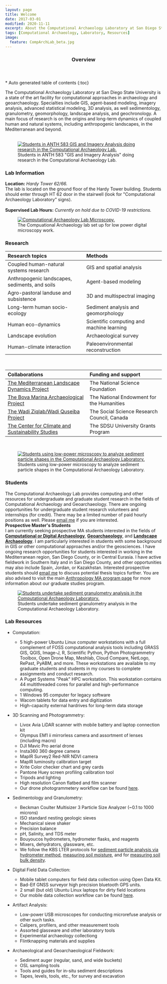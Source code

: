 ```yaml
---
layout: page
title: Welcome
date: 2017-03-01
modified: 2020-11-11
excerpt: About the Computational Archaeology Laboratory at San Diego State University.
tags: [Computational Archaeology, Laboratory, Resources]
image:
  feature: CompArchLab_beta.jpg
---
```


<section id="table-of-contents" class="toc">
  <header>
    <h3>Overview</h3>
  </header>
<div id="drawer" markdown="1">
*  Auto generated table of contents
{:toc}
</div>
</section><!-- /#table-of-contents -->

The Computational Archaeology Laboratory at San Diego State University is a state of the art facility for computational approaches in archaeology and geoarchaeology. Specialties include GIS, agent-based modeling, imagery analysis, advanced statistical modeling, 3D analysis, as well sedimentology, granulometry, geomorphology, landscape analysis, and geochronology. A main focus of research is on the origins and long-term dynamics of coupled human and natural systems, including anthropogenic landscapes, in the Mediterranean and beyond.
<br><br>

<figure>
	<a href="/images/CompArch_Students.jpg"><img src="/images/CompArch_Students.jpg" alt="Students in ANTH 583 GIS and Imagery Analysis doing research in the Computational Archaeology Lab."></a>
	<figcaption>Students in ANTH 583 "GIS and Imagery Analysis" doing research in the Computational Archaeology Lab.</figcaption>
</figure>


### Lab Information

**Location:** *Hardy Tower 62/66.* 
<br>
The lab is located on the ground floor of the Hardy Tower building. Students should enter through HT 62 door in the stairwell (look for "Computational Archaeology Laboratory" signs).
<br>
<br>
**Supervised Lab Hours:** *Currently on hold due to COVID-19 restrictions.* 
<br>

<figure>
	<a href="/images/CompArch_equipment.jpg"><img src="/images/CompArch_equipment.jpg" alt="Computational Archaeology Lab Microscopy."></a>
	<figcaption>The Compuational Archaeology lab set up for low power digital microscopy work.</figcaption>
</figure>

### Research

|**Research topics**   | **Methods**   |
|:--|:--|
| Coupled human-natural systems research   | GIS and spatial analysis   |
| Anthropogenic landscapes, sediments, and soils   | Agent-based modeling   |
| Agro-pastoral landuse and subsistence | 3D and multispectral imaging |
| Long-term human socio-ecology | Sediment analysis and geomorphology |
| Human eco-dynamics |  Scientific computing and machine learning | 
| Landscape evolution | Archaeological survey | 
| Human-climate interaction | Paleoenvironmental reconstruction |

<br>

|**Collaborations**| **Funding and support**|
|:--|:--|
|[The Mediterranean Landscape Dynamics Project](http://medland.asu.edu)| The National Science Foundation |
| [The Bova Marina Archaeological Project](http://www.arch.cam.ac.uk/research/projects/bova-marina/) | The National Endowment for the Humanities |
| [The Wadi Ziqlab/Wadi Quseiba Project](http://homes.chass.utoronto.ca/%7Ebanning/Ziqlab/) | The Social Science Research Council, Canada |
| [The Center for Climate and Sustainability Studies](http://c2s2.sdsu.edu/) | The SDSU University Grants Program |

<br>

<figure>
	<a href="/images/SDSU_COMPARCH_Low_Power_Microscopy.jpg"><img src="/images/SDSU_COMPARCH_Low_Power_Microscopy.jpg" alt="Students using low-power microscopy to analyze sediment particle shapes in the Computational Archaeology Laboratory."></a>
	<figcaption>Students using low-power microscopy to analyze sediment particle shapes in the Computational Archaeology Laboratory.</figcaption>
</figure>

### Students

The Computational Archaeology Lab provides computing and other resources for undergraduate and graduate student research in the fields of Computational Archaeology and Geoarchaeology. There are ongoing opportunities for undergraduate student research volunteers and internships (for credit). There may be a limited number of paid hourly positions as well. Please [email me](iullah@sdsu.edu) if you are interested.
<br>
**Prospective Master's Students**
<br>
I am currently seeking prospective MA students interested in the fields of [**Computational or Digital Archaeology**](http://isaacullah.github.io/What-is-Computational-Archaeology/), [**Geoarchaeology**](https://en.wikipedia.org/wiki/Geoarchaeology), and [**Landscape Archaeology**](https://en.wikipedia.org/wiki/Landscape_archaeology). I am particularly interested in students with some background in GIS or other computational approaches and/or the geosciences. I have ongoing research opportunities for students interested in working in the Mediterranean region, San Diego County, or in Central Eurasia. I have active fieldwork in Southern Italy and in San Diego County, and other opportunities may also include Spain, Jordan, or Kazakhstan. Interested prospective students should [email me](iullah@sdsu.edu) to discuss potential thesis topics further. You are also advised to visit the main [Anthropology MA program page](http://anthropology.sdsu.edu/graduate/index.html) for more information about our graduate studies program.

<figure>
	<a href="/images/Granulomtery.jpg"><img src="/images/Granulometry.jpg" alt="Students undertake sediment granulometry analysis in the Computational Archaeology Laboratory."></a>
	<figcaption>Students undertake sediment granulometry analysis in the Computational Archaeology Laboratory.</figcaption>
</figure>

### Lab Resources

* Computation:
	* 5 high-power Ubuntu Linux computer workstations with a full complement of FOSS computational analysis tools including GRASS GIS, QGIS, Image-J, R, Scientific Python, Python Photogrammetry Toolbox, Open Drone Map, Meshlab, Cloud Compare, NetLogo, RePast, PyABM, and more. These workstations are available to my graduate students and students in my courses to complete assignments and conduct research.
	* A Puget Systems "Peak" HPC workstation. This workstation contains 44 multithreaded cores for parallel and high-performance computing.
	* 1 Windows 95 computer for legacy software
	* Wacom tablets for data entry and digitization
	* High-capacity external hardrives for long-term data storage

* 3D Scanning and Photogrammetry:
	* Livox Avia LiDAR scanner with mobile battery and laptop connection kit
	* Olympus EM1 ii mirrorless camera and assortment of lenses (including macro)
	* DJI Mavic Pro aerial drone
	* Insta360 360 degree camera
	* MapIR Survey2 Red-NIR NDVI camera
	* MapIR luminosity calibration target
	* Xrite Color checker chart and grey cards
	* Pantone Huey screen profiling calibration tool
	* Tripods and lighting
	* High resolution Canon flatbed and film scanner
	* Our drone photogrammetery workflow can be found [here](http://isaacullah.github.io/Digital-Data-Collection-for-Field-Sciences/).
	
* Sedimentology and Granulometry:
	* Beckman Coulter Multisizer 3 Particle Size Analyzer (~0.1 to 1000 microns)
	* ISO standard nesting geologic sieves
	* Mechanical sieve shaker
	* Precision balance
	* pH, Salinity, and TDS meter
	* Bouyoucos hydrometers, hydrometer flasks, and reagents
	* Mixers, dehydrators, glassware, etc.
	* We follow the KBS LTER protocols for [sediment particle analysis via hydrometer method](https://lter.kbs.msu.edu/protocols/108), [measuring soil moisture](https://lter.kbs.msu.edu/protocols/24), and for [measuring soil bulk density](https://lter.kbs.msu.edu/protocols/110). 

* Digital Field Data Collection:
	* Mobile tablet computers for field data collection using Open Data Kit.
	* Bad-Elf GNSS surveyor high precision bluetooth GPS units.
	* 2 small (but old) Ubuntu Linux laptops for dirty field locations
	* Our mobile data collection workflow can be found [here](http://isaacullah.github.io/Digital-Data-Collection-for-Field-Sciences/).
	
* Artifact Analysis:
	* Low-power USB microscopes for conducting microrefuse analysis or other such tasks.
	* Calipers, profilers, and other measurement tools
	* Assorted glassware and other laboratory tools
	* Experimental archaeology collectiong
	* Flintknapping materials and supplies

* Archaeological and Geoarchaeological Fieldwork:
	* Sediment auger (regular, sand, and wide buckets)
	* OSL sampling tools
	* Tools and guides for in-situ sediment descriptions
	* Tapes, levels, tools, etc., for survey and excavation



